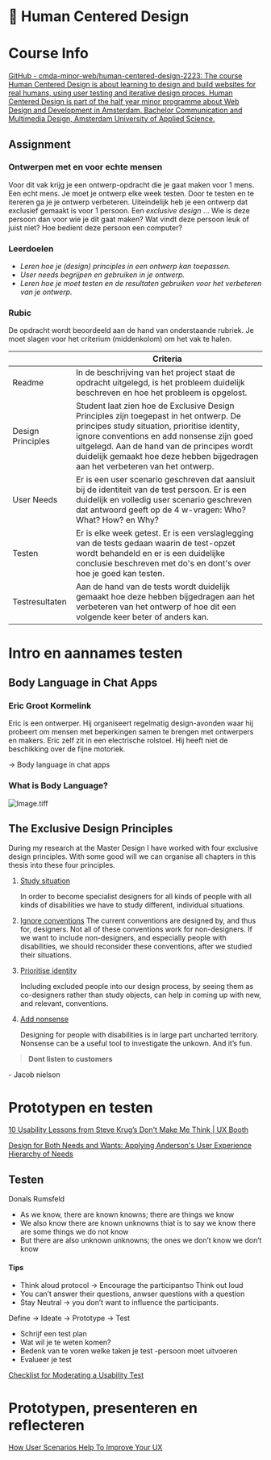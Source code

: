 # 􀓤 Human Centered Design

# Course Info

[GitHub - cmda-minor-web/human-centered-design-2223: The course Human Centered Design is about learning to design and build websites for real humans, using user testing and iterative design proces. Human Centered Design is part of the half year minor programme about Web Design and Development in Amsterdam. Bachelor Communication and Multimedia Design, Amsterdam University of Applied Science.](https://github.com/cmda-minor-web/human-centered-design-2223)

## Assignment

### Ontwerpen met en voor echte mensen

Voor dit vak krijg je een ontwerp-opdracht die je gaat maken voor 1 mens. Een echt mens. Je moet je ontwerp elke week testen. Door te testen en te itereren ga je je ontwerp verbeteren. Uiteindelijk heb je een ontwerp dat exclusief gemaakt is voor 1 persoon. Een *exclusive design* ... Wie is deze persoon dan voor wie je dit gaat maken? Wat vindt deze persoon leuk of juist niet? Hoe bedient deze persoon een computer?

### Leerdoelen

- *Leren hoe je (design) principles in een ontwerp kan toepassen.*
- *User needs begrijpen en gebruiken in je ontwerp.*
- *Leren hoe je moet testen en de resultaten gebruiken voor het verbeteren van je ontwerp.*

### Rubic

De opdracht wordt beoordeeld aan de hand van onderstaande rubriek. Je moet slagen voor het criterium (middenkolom) om het vak te halen.

|                   | **Criteria**                                                                                                                                                                                                                                                                                                        |
| ----------------- | ------------------------------------------------------------------------------------------------------------------------------------------------------------------------------------------------------------------------------------------------------------------------------------------------------------------- |
| Readme            | In de beschrijving van het project staat de opdracht uitgelegd, is het probleem duidelijk beschreven en hoe het probleem is opgelost.                                                                                                                                                                               |
| Design Principles | Student laat zien hoe de Exclusive Design Principles zijn toegepast in het ontwerp. De principes study situation, prioritise identity, ignore conventions en add nonsense zijn goed uitgelegd. Aan de hand van de principes wordt duidelijk gemaakt hoe deze hebben bijgedragen aan het verbeteren van het ontwerp. |
| User Needs        | Er is een user scenario geschreven dat aansluit bij de identiteit van de test persoon. Er is een duidelijk en volledig user scenario geschreven dat antwoord geeft op de 4 w-vragen: Who? What? How? en Why?                                                                                                        |
| Testen            | Er is elke week getest. Er is een verslaglegging van de tests gedaan waarin de test-opzet wordt behandeld en er is een duidelijke conclusie beschreven met do's en dont's over hoe je goed kan testen.                                                                                                              |
| Testresultaten    | Aan de hand van de tests wordt duidelijk gemaakt hoe deze hebben bijgedragen aan het verbeteren van het ontwerp of hoe dit een volgende keer beter of anders kan.                                                                                                                                                   |

# Intro en aannames testen

## Body Language in Chat Apps

### Eric Groot Kormelink

Eric is een ontwerper. Hij organiseert regelmatig design-avonden waar hij probeert om mensen met beperkingen samen te brengen met ontwerpers en makers. Eric zelf zit in een electrische rolstoel. Hij heeft niet de beschikking over de fijne motoriek.

→ Body language in chat apps

### What is Body Language?

![Image.tiff](https://res.craft.do/user/full/cae612a9-77ef-3048-2175-f49f7e7d201d/doc/7E74C264-F1C6-4179-AEDD-E57C4EBDF1AF/1FB71E82-8560-4AF4-9DA8-1CC0AC170DFD_2/TZcsZEfBjfupQWRLOhYLAG0E0EnULNIUWoAx7dyAOkAz/Image.tiff)

## The Exclusive Design Principles

During my research at the Master Design I have worked with four exclusive design principles. With some good will we can organise all chapters in this thesis into these four principles.

1. [Study situation](https://exclusive-design.vasilis.nl/principles/study-situation/)

   In order to become specialist designers for all kinds of people with all kinds of disabilities we have to study different, individual situations.

2. [Ignore conventions](https://exclusive-design.vasilis.nl/principles/ignore-conventions/) The current conventions are designed by, and thus for, designers. Not all of these conventions work for non-designers. If we want to include non-designers, and especially people with disabilities, we should reconsider these conventions, after we studied their situations.
3. [Prioritise identity](https://exclusive-design.vasilis.nl/principles/prioritise-identity/)

   Including excluded people into our design process, by seeing them as co-designers rather than study objects, can help in coming up with new, and relevant, conventions.

4. [Add nonsense](https://exclusive-design.vasilis.nl/principles/add-nonsense/)

   Designing for people with disabilities is in large part uncharted territory. Nonsense can be a useful tool to investigate the unkown. And it’s fun.

> **Dont listen to customers**

\-   Jacob nielson

# Prototypen en testen

[10 Usability Lessons from Steve Krug’s Don't Make Me Think | UX Booth](https://www.uxbooth.com/articles/10-usability-lessons-from-steve-krugs-dont-make-me-think/)

[Design for Both Needs and Wants: Applying Anderson's User Experience Hierarchy of Needs](https://thevisualcommunicationguy.com/2018/11/08/design-for-both-needs-and-wants-applying-andersons-user-experience-hierarchy-of-needs/)

## Testen

Donals Rumsfeld

- As we know, there are known knowns; there are things we know
- We also know there are known unknowns thiat is to say we know there are some things we do not know
- But there are also unknown unknowns; the ones we don’t know we don’t know

#### Tips

- Think aloud protocol → Encourage the participantso Think out loud
- You can’t answer their questions, anwser questions with a question
- Stay Neutral → you don’t want to influence the participants.

Define →  Ideate → Prototype →  Test

- Schrijf een test plan
- Wat wil je te weten komen?
- Bedenk van te voren welke taken je test -persoon moet uitvoeren
- Evalueer je test

[Checklist for Moderating a Usability Test](https://www.nngroup.com/articles/usability-checklist/)

# Prototypen, presenteren en reflecteren

[How User Scenarios Help To Improve Your UX](https://www.getfeedback.com/resources/ux/how-user-scenarios-help-to-improve-your-ux/)

